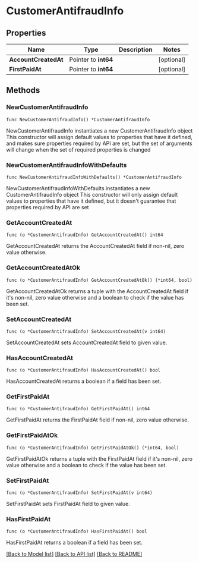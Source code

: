 # CustomerAntifraudInfo

## Properties

Name | Type | Description | Notes
------------ | ------------- | ------------- | -------------
**AccountCreatedAt** | Pointer to **int64** |  | [optional] 
**FirstPaidAt** | Pointer to **int64** |  | [optional] 

## Methods

### NewCustomerAntifraudInfo

`func NewCustomerAntifraudInfo() *CustomerAntifraudInfo`

NewCustomerAntifraudInfo instantiates a new CustomerAntifraudInfo object
This constructor will assign default values to properties that have it defined,
and makes sure properties required by API are set, but the set of arguments
will change when the set of required properties is changed

### NewCustomerAntifraudInfoWithDefaults

`func NewCustomerAntifraudInfoWithDefaults() *CustomerAntifraudInfo`

NewCustomerAntifraudInfoWithDefaults instantiates a new CustomerAntifraudInfo object
This constructor will only assign default values to properties that have it defined,
but it doesn't guarantee that properties required by API are set

### GetAccountCreatedAt

`func (o *CustomerAntifraudInfo) GetAccountCreatedAt() int64`

GetAccountCreatedAt returns the AccountCreatedAt field if non-nil, zero value otherwise.

### GetAccountCreatedAtOk

`func (o *CustomerAntifraudInfo) GetAccountCreatedAtOk() (*int64, bool)`

GetAccountCreatedAtOk returns a tuple with the AccountCreatedAt field if it's non-nil, zero value otherwise
and a boolean to check if the value has been set.

### SetAccountCreatedAt

`func (o *CustomerAntifraudInfo) SetAccountCreatedAt(v int64)`

SetAccountCreatedAt sets AccountCreatedAt field to given value.

### HasAccountCreatedAt

`func (o *CustomerAntifraudInfo) HasAccountCreatedAt() bool`

HasAccountCreatedAt returns a boolean if a field has been set.

### GetFirstPaidAt

`func (o *CustomerAntifraudInfo) GetFirstPaidAt() int64`

GetFirstPaidAt returns the FirstPaidAt field if non-nil, zero value otherwise.

### GetFirstPaidAtOk

`func (o *CustomerAntifraudInfo) GetFirstPaidAtOk() (*int64, bool)`

GetFirstPaidAtOk returns a tuple with the FirstPaidAt field if it's non-nil, zero value otherwise
and a boolean to check if the value has been set.

### SetFirstPaidAt

`func (o *CustomerAntifraudInfo) SetFirstPaidAt(v int64)`

SetFirstPaidAt sets FirstPaidAt field to given value.

### HasFirstPaidAt

`func (o *CustomerAntifraudInfo) HasFirstPaidAt() bool`

HasFirstPaidAt returns a boolean if a field has been set.


[[Back to Model list]](../README.md#documentation-for-models) [[Back to API list]](../README.md#documentation-for-api-endpoints) [[Back to README]](../README.md)


